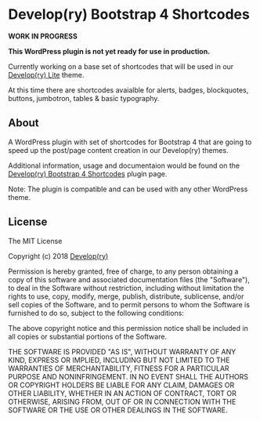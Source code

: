 # Develop(ry) Bootstrap 4 Shortcodes

**WORK IN PROGRESS**

**This WordPress plugin is not yet ready for use in production.** 

Currently working on a base set of shortcodes that will be used in our [Develop(ry) Lite](https://github.com/krasenslavov/developry-lite) theme. 

At this time there are shortcodes avaialble for alerts, badges, blockquotes, buttons, jumbotron, tables & basic typography.

## About

A WordPress plugin with set of shortcodes for Bootstrap 4 that are going to speed up the post/page content creation in our Develop(ry) themes. 

Additional information, usage and documentaion would be found on the [Develop(ry) Bootstrap 4 Shortcodes](http://developry.com/developry-bs4-shortcodes) plugin page.

Note: The plugin is compatible and can be used with any other WordPress theme.

## License

The MIT License

Copyright (c) 2018 [Develop(ry)](http://developry.com)

Permission is hereby granted, free of charge, to any person obtaining a copy of this software and associated documentation files (the "Software"), to deal in the Software without restriction, including without limitation the rights to use, copy, modify, merge, publish, distribute, sublicense, and/or sell copies of the Software, and to permit persons to whom the Software is furnished to do so, subject to the following conditions:

The above copyright notice and this permission notice shall be included in all copies or substantial portions of the Software.

THE SOFTWARE IS PROVIDED "AS IS", WITHOUT WARRANTY OF ANY KIND, EXPRESS OR IMPLIED, INCLUDING BUT NOT LIMITED TO THE WARRANTIES OF MERCHANTABILITY, FITNESS FOR A PARTICULAR PURPOSE AND NONINFRINGEMENT. IN NO EVENT SHALL THE AUTHORS OR COPYRIGHT HOLDERS BE LIABLE FOR ANY CLAIM, DAMAGES OR OTHER LIABILITY, WHETHER IN AN ACTION OF CONTRACT, TORT OR OTHERWISE, ARISING FROM, OUT OF OR IN CONNECTION WITH THE SOFTWARE OR THE USE OR OTHER DEALINGS IN THE SOFTWARE.

